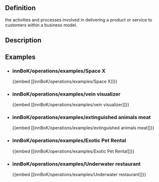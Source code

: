 
## Definition
the activities and processes involved in delivering a product or service to customers within a business model.
## Description
## Examples
- ### innBoK/operations/examples/Space X
	{{embed [[innBoK/operations/examples/Space X]]}}
- ### innBoK/operations/examples/vein visualizer
	{{embed [[innBoK/operations/examples/vein visualizer]]}}
- ### innBoK/operations/examples/extinguished animals meat
	{{embed [[innBoK/operations/examples/extinguished animals meat]]}}
- ### innBoK/operations/examples/Exotic Pet Rental
	{{embed [[innBoK/operations/examples/Exotic Pet Rental]]}}
- ### innBoK/operations/examples/Underwater restaurant
	{{embed [[innBoK/operations/examples/Underwater restaurant]]}}












